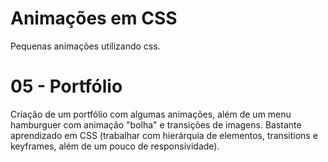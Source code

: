 # Animações em CSS
Pequenas animações utilizando css.

# 05 - Portfólio
Criação de um portfólio com algumas animações, além de um menu hamburguer com animação "bolha" e transições de imagens.
Bastante aprendizado em CSS (trabalhar com hierárquia de elementos, transitions e keyframes, além de um pouco de responsividade).
